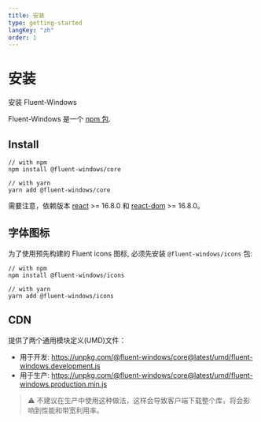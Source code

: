 ```yaml
---
title: 安装
type: getting-started
langKey: "zh"
order: 1
---
```


# 安装

<p class="description">安装 Fluent-Windows</p>

Fluent-Windows 是一个 [npm 包](https://www.npmjs.com/package/@fluent-windows/core).

## Install

```shell
// with npm
npm install @fluent-windows/core

// with yarn
yarn add @fluent-windows/core
```

需要注意，依赖版本 [react](https://www.npmjs.com/package/react) >= 16.8.0 和 [react-dom](https://www.npmjs.com/package/react-dom) >= 16.8.0。

## 字体图标

为了使用预先构建的 Fluent icons 图标, 必须先安装 `@fluent-windows/icons` 包:

```shell
// with npm
npm install @fluent-windows/icons

// with yarn
yarn add @fluent-windows/icons
```

## CDN

提供了两个通用模块定义(UMD)文件：

- 用于开发: https://unpkg.com/@fluent-windows/core@latest/umd/fluent-windows.development.js
- 用于生产: https://unpkg.com/@fluent-windows/core@latest/umd/fluent-windows.production.min.js

> ⚠️ 不建议在生产中使用这种做法，这样会导致客户端下载整个库，将会影响到性能和带宽利用率。
